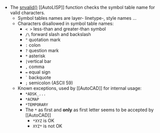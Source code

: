 - The [snvalid()](https://help.autodesk.com/view/ACD/2016/ENU/?guid=GUID-2EFBE198-9860-456B-A090-206C743ACB90) [[AutoLISP]] function checks the symbol table name for valid characters.
	- Symbol tables names are layer- linetype-, style names ...
	- Characters disallowed in symbol table names:
		- `< >` less-than and greater-than symbol
		- `/\` forward slash and backslash
		- `"`	quotation mark
		- `:` colon
		- `?` question mark
		- `*` asterisk
		- `|`vertical bar
		- `,` comma
		- `=` equal sign
		- `` ` `` backquote
		- `;` semicolon (ASCII 59)
	- Known exceptions, used by [[AutoCAD]] for internal usage:
		- `*ADSK_...`
		- `*ACMAP`
		- `*TEMPORARY`
		- The `*` as first and **only** as first letter seems to be accepted by [[AutoCAD]]
			- `*XYZ` is OK
			- `XYZ*` is not OK